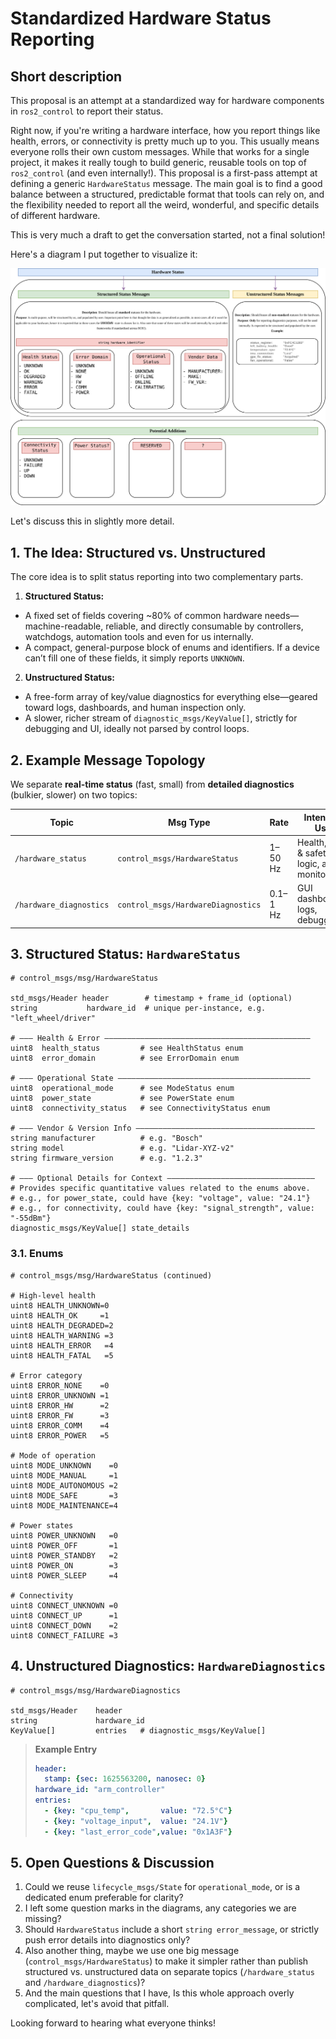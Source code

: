 # Standardized Hardware Status Reporting

## Short description

This proposal is an attempt at a standardized way for hardware components in `ros2_control` to report their status.

Right now, if you're writing a hardware interface, how you report things like health, errors, or connectivity is pretty much up to you. This usually means everyone rolls their own custom messages. While that works for a single project, it makes it really tough to build generic, reusable tools on top of `ros2_control` (and even internally!). This proposal is a first-pass attempt at defining a generic `HardwareStatus` message. The main goal is to find a good balance between a structured, predictable format that tools can rely on, and the flexibility needed to report all the weird, wonderful, and specific details of different hardware.

This is very much a draft to get the conversation started, not a final solution!

Here's a diagram I put together to visualize it:

![hardware_status](images/hardware_status.png)

Let's discuss this in slightly more detail.

## 1. The Idea: Structured vs. Unstructured

The core idea is to split status reporting into two complementary parts.

1. **Structured Status:**
- A fixed set of fields covering \~80% of common hardware needs—machine-readable, reliable, and directly consumable by controllers, watchdogs, automation tools and even for us internally.
- A compact, general-purpose block of enums and identifiers. If a device can’t fill one of these fields, it simply reports `UNKNOWN`.

2. **Unstructured Status:**
- A free-form array of key/value diagnostics for everything else—geared toward logs, dashboards, and human inspection only.
- A slower, richer stream of `diagnostic_msgs/KeyValue[]`, strictly for debugging and UI, ideally not parsed by control loops.

## 2. Example Message Topology

We separate **real-time status** (fast, small) from **detailed diagnostics** (bulkier, slower) on two topics:

| Topic                          | Msg Type                           | Rate     | Intended Use                                |
| ------------------------------ | ---------------------------------- | -------- | ------------------------------------------- |
| `/hardware_status`             | `control_msgs/HardwareStatus`      | 1–50 Hz  | Health, ops & safety logic, auto‐monitoring |
| `/hardware_diagnostics` | `control_msgs/HardwareDiagnostics` | 0.1–1 Hz | GUI dashboards, logs, debugging             |

## 3. Structured Status: `HardwareStatus`

```
# control_msgs/msg/HardwareStatus

std_msgs/Header header        # timestamp + frame_id (optional)
string           hardware_id  # unique per‐instance, e.g. "left_wheel/driver"

# ——— Health & Error ——————————————————————————————————————————————
uint8  health_status         # see HealthStatus enum
uint8  error_domain          # see ErrorDomain enum

# ——— Operational State ———————————————————————————————————————————
uint8  operational_mode      # see ModeStatus enum
uint8  power_state           # see PowerState enum
uint8  connectivity_status   # see ConnectivityStatus enum

# ——— Vendor & Version Info ————————————————————————————————————————
string manufacturer          # e.g. "Bosch"
string model                 # e.g. "Lidar-XYZ-v2"
string firmware_version      # e.g. "1.2.3"

# ——— Optional Details for Context —————————————————————————————————
# Provides specific quantitative values related to the enums above.
# e.g., for power_state, could have {key: "voltage", value: "24.1"}
# e.g., for connectivity, could have {key: "signal_strength", value: "-55dBm"}
diagnostic_msgs/KeyValue[] state_details
```

### 3.1. Enums

```
# control_msgs/msg/HardwareStatus (continued)

# High-level health
uint8 HEALTH_UNKNOWN=0
uint8 HEALTH_OK     =1
uint8 HEALTH_DEGRADED=2
uint8 HEALTH_WARNING =3
uint8 HEALTH_ERROR   =4
uint8 HEALTH_FATAL   =5

# Error category
uint8 ERROR_NONE    =0
uint8 ERROR_UNKNOWN =1
uint8 ERROR_HW      =2
uint8 ERROR_FW      =3
uint8 ERROR_COMM    =4
uint8 ERROR_POWER   =5

# Mode of operation
uint8 MODE_UNKNOWN    =0
uint8 MODE_MANUAL     =1
uint8 MODE_AUTONOMOUS =2
uint8 MODE_SAFE       =3
uint8 MODE_MAINTENANCE=4

# Power states
uint8 POWER_UNKNOWN   =0
uint8 POWER_OFF       =1
uint8 POWER_STANDBY   =2
uint8 POWER_ON        =3
uint8 POWER_SLEEP     =4

# Connectivity
uint8 CONNECT_UNKNOWN =0
uint8 CONNECT_UP      =1
uint8 CONNECT_DOWN    =2
uint8 CONNECT_FAILURE =3
```

## 4. Unstructured Diagnostics: `HardwareDiagnostics`

```
# control_msgs/msg/HardwareDiagnostics

std_msgs/Header    header
string             hardware_id
KeyValue[]         entries   # diagnostic_msgs/KeyValue[]
```

> **Example Entry**
>
> ```yaml
> header:
>   stamp: {sec: 1625563200, nanosec: 0}
> hardware_id: "arm_controller"
> entries:
>   - {key: "cpu_temp",       value: "72.5°C"}
>   - {key: "voltage_input",  value: "24.1V"}
>   - {key: "last_error_code",value: "0x1A3F"}
> ```

## 5. Open Questions & Discussion

1. Could we reuse `lifecycle_msgs/State` for `operational_mode`, or is a dedicated enum preferable for clarity?
2. I left some question marks in the diagrams, any categories we are missing?
3. Should `HardwareStatus` include a short `string error_message`, or strictly push error details into diagnostics only?
4. Also another thing, maybe we use one big message (`control_msgs/HardwareStatus`) to make it simpler rather than publish structured vs. unstructured data on separate topics (`/hardware_status` and `/hardware_diagnostics`)?
5. And the main questions that I have, Is this whole approach overly complicated, let's avoid that pitfall.

Looking forward to hearing what everyone thinks!
